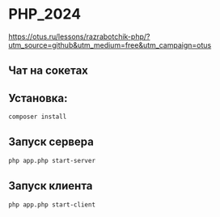 # PHP_2024

https://otus.ru/lessons/razrabotchik-php/?utm_source=github&utm_medium=free&utm_campaign=otus

## Чат на сокетах

## Установка:

```sh
composer install
```

## Запуск сервера

```sh
php app.php start-server
```

## Запуск клиента

```sh
php app.php start-client
```